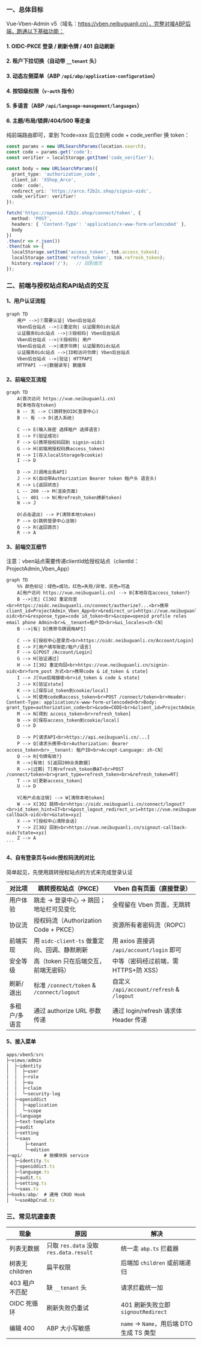 ### 一、总体目标

Vue-Vben-Admin v5（域名：https://vben.neibuguanli.cn），完整对接ABP后端，跑通以下基础功能：

#### 1. OIDC-PKCE 登录 / 刷新令牌 / 401 自动刷新  

#### 2. 租户下拉切换（自动带 `__tenant` 头）  

#### 3. 动态左侧菜单（ABP `/api/abp/application-configuration`）  

#### 4. 按钮级权限（`v-auth` 指令）  

#### 5. 多语言（ABP `/api/language-management/languages`）  

#### 6. 主题/布局/锁屏/404/500 等走查

纯前端路由即可，拿到  ?code=xxx  后立刻用  code + code_verifier  换 token：

```typescript
const params = new URLSearchParams(location.search);
const code = params.get('code');
const verifier = localStorage.getItem('code_verifier');

const body = new URLSearchParams({
  grant_type: 'authorization_code',
  client_id: 'XShop_Arco',
  code: code!,
  redirect_uri: 'https://arco.f2b2c.shop/signin-oidc',
  code_verifier: verifier!
});

fetch('https://openid.f2b2c.shop/connect/token', {
  method: 'POST',
  headers: { 'Content-Type': 'application/x-www-form-urlencoded' },
  body
})
.then(r => r.json())
.then(tok => {
  localStorage.setItem('access_token', tok.access_token);
  localStorage.setItem('refresh_token', tok.refresh_token);
  history.replace('/');   // 回到首页
});
```

### 二、前端与授权站点和API站点的交互

#### 1、用户认证流程

```mermaid
graph TD
    用户 -->|①需要认证| Vben后台站点
    Vben后台站点 -->|②重定向| 认证服务Oidc站点
    认证服务Oidc站点 -->|③授权码| Vben后台站点
    Vben后台站点 -->|④授权码| 用户
    Vben后台站点 -->|请求令牌| 认证服务Oidc站点
    认证服务Oidc站点 -->|ID和访问令牌| Vben后台站点
    Vben后台站点 -->|验证| HTTPAPI
    HTTPAPI -->|数据读写| 数据库
```


#### 2、前端交互流程


```mermaid
graph TD
    A(首次访问 https://vue.neibuguanli.cn)
    B{本地存在token}
    B -- 无 --> C(跳转到OIDC登录中心)
    B -- 有 --> D(进入系统)

    C --> E(输入账密 选择租户 选择语言)
    E --> F(验证成功)
    F --> G(携带授权码回到 signin-oidc)
    G --> H(前端用授权码换access_token)
    H --> I(存入localStorage与cookie)
    I --> D

    D --> J(调用业务API)
    J --> K(自动带Authorization Bearer token 租户头 语言头)
    K --> L{返回状态}
    L -- 200 --> M(渲染页面)
    L -- 401 --> N(用refresh_token换新token)
    N --> J

    O(点击退出) --> P(清除本地token)
    P --> Q(跳转登录中心注销)
    Q --> R(返回首页)
    R --> A
```


#### 3、前端交互细节

注意：vben站点需要传递clientId给授权站点（clientId：ProjectAdmin_Vben_App）

````mermaid
graph TD
    %% 颜色标记：绿色=成功，红色=失败/异常，灰色=可选
    A[用户访问 https://vue.neibuguanli.cn] --> B{本地存在access_token?}
    B -->|无| C[302 重定向至<br>https://oidc.neibuguanli.cn/connect/authorize?...<br>携带client_id=ProjectAdmin_Vben_App<br>&redirect_uri=https://vue.neibuguanli.cn/signin-oidc<br>&response_type=code id_token<br>&scope=openid profile roles email phone Admin<br>&__tenant=租户ID<br>&ui_locales=zh-CN]
    B -->|有| D[携带令牌调用API]

    C --> E[授权中心登录页<br>https://oidc.neibuguanli.cn/Account/Login]
    E --> F[用户填写账密/租户/语言]
    F --> G[POST /Account/Login]
    G --> H[验证通过]
    H --> I[302 重定向回<br>https://vue.neibuguanli.cn/signin-oidc<br>form_post 方式<br>携带code & id_token & state]
    I --> J[Vue后端接收<br>id_token & code & state]
    J --> K[验证state]
    K --> L[保存id_token到cookie/local]
    L --> M[使用code换access_token<br>POST /connect/token<br>Header: Content-Type: application/x-www-form-urlencoded<br>Body: grant_type=authorization_code<br>&code=CODE<br>&client_id=ProjectAdmin_Vben_App<br>&code_verifier=xxx]
    M --> N[得到 access_token<br>refresh_token]
    N --> O[保存access_token到cookie/local]
    O --> D

    D --> P[请求API<br>https://api.neibuguanli.cn/...]
    P --> Q[请求头携带<br>Authorization: Bearer access_token<br>__tenant: 租户ID<br>Accept-Language: zh-CN]
    Q --> R{令牌有效?}
    R -->|有效| S[返回200业务数据]
    R -->|过期| T[用refresh_token换AT<br>POST /connect/token<br>grant_type=refresh_token<br>&refresh_token=RT]
    T --> U[更新access_token]
    U --> D

    V[用户点击注销] --> W[清除本地token]
    W --> X[302 跳转<br>https://oidc.neibuguanli.cn/connect/logout?<br>id_token_hint=IT<br>&post_logout_redirect_uri=https://vue.neibuguanli.cn/signout-callback-oidc<br>&state=xyz]
    X --> Y[授权中心清除会话]
    Y --> Z[302 回到<br>https://vue.neibuguanli.cn/signout-callback-oidc?state=xyz]
    Z --> A
```
````



#### 4、自有登录页与oidc授权码流的对比

简单起见，先使用跳转授权站点的方式来完成登录认证

| **对比项**    | **跳转授权站点（PKCE）**                     | **Vben 自有页面（直接登录）**             |
| ------------- | -------------------------------------------- | ----------------------------------------- |
| 用户体验      | 跳走 → 登录中心 → 跳回；地址栏可见变化       | 全程留在 Vben 页面，无跳转                |
| 协议流        | 授权码流（Authorization Code + PKCE）        | 资源所有者密码流（ROPC）                  |
| 前端实现      | 用 `oidc-client-ts` 做重定向、回调、静默刷新 | 用 axios 直接调 `/api/account/login` 即可 |
| 安全等级      | 高（token 只在后端交互，前端无密码）         | 中等（密码经过前端，需 HTTPS+防 XSS）     |
| 刷新/退出     | 标准 `/connect/token` & `/connect/logout`    | 自定义 `/api/account/refresh` & `/logout` |
| 多租户/多语言 | 通过 authorize URL 参数传递                  | 通过 login/refresh 请求体 Header 传递     |

#### 5、接入菜单

```typescript
apps/vben5/src
├─views/admin
│  ├─identity
│  │  ├─user
│  │  ├─role
│  │  ├─ou
│  │  ├─claim
│  │  └─security-log
│  ├─openiddict
│  │  ├─application
│  │  └─scope
│  ├─language
│  ├─text-template
│  ├─audit
│  ├─setting
│  └─saas
│      ├─tenant
│      └─edition
├─api/        # 按模块拆 service
│  ├─identity.ts
│  ├─openiddict.ts
│  ├─language.ts
│  ├─audit.ts
│  ├─setting.ts
│  └─saas.ts
├─hooks/abp/  # 通用 CRUD Hook
│  └─useAbpCrud.ts
```



### 三、常见坑速查表

| **现象**        | **原因**                               | **解决**                                 |
| --------------- | -------------------------------------- | ---------------------------------------- |
| 列表无数据      | 只取 `res.data` 没取 `res.data.result` | 统一走 `abp.ts` 拦截器                   |
| 树表无 children | 扁平权限                               | 后端加 `children` 或前端递归             |
| 403 租户不匹配  | 缺 `__tenant` 头                       | 请求拦截统一加                           |
| OIDC 死循环     | 刷新失败仍重试                         | 401 刷新失败立即 `signoutRedirect`       |
| 编辑 400        | ABP 大小写敏感                         | `name` → `Name`，用后端 DTO 生成 TS 类型 |